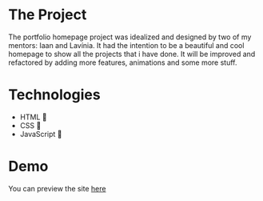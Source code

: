 # The Project
The portfolio homepage project was idealized and designed by two of my mentors: Iaan and Lavínia.
It had the intention to be a beautiful and cool homepage to show all the projects that i have done. It will be improved and refactored by adding more features, animations and some more stuff.

# Technologies
 - HTML 📙
 - CSS 📘
 - JavaScript 📒

# Demo
You can preview the site [here](https://rodrigaum.tk)

